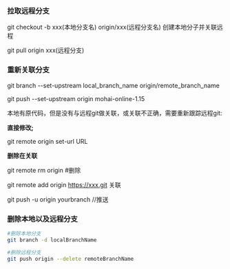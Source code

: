 ### 拉取远程分支

git checkout -b xxx(本地分支名) origin/xxx(远程分支名)  创建本地分子并关联远程

git pull origin xxx(远程分支)

### 重新关联分支

git branch --set-upstream local_branch_name origin/remote_branch_name

git push --set-upstream origin mohai-online-1.15 

本地有原代码，但是没有与远程git做关联，或关联不正确，需要重新跟踪远程git:

**直接修改;**

git remote origin set-url URL

**删除在关联**

git remote rm origin  #删除

git remote add origin https://xxx.git 关联

git push -u origin yourbranch //推送

### 删除本地以及远程分支

```bash
#删除本地分支
git branch -d localBranchName

#删除远程分支
git push origin --delete remoteBranchName
```

